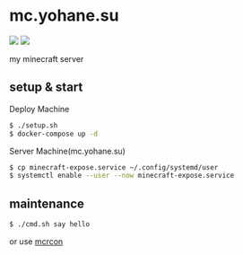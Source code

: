 # mc.yohane.su

![](https://github.com/sk2sat/mc.yohane.su/actions/workflows/build-image.yml/badge.svg?branch=main)
![](https://img.shields.io/docker/image-size/sksat/mc.yohane.su)

my minecraft server

## setup & start

Deploy Machine
```sh
$ ./setup.sh
$ docker-compose up -d
```

Server Machine(mc.yohane.su)
```sh
$ cp minecraft-expose.service ~/.config/systemd/user
$ systemctl enable --user --now minecraft-expose.service
```

## maintenance

```sh
$ ./cmd.sh say hello
```

or use [mcrcon](https://github.com/Tiiffi/mcrcon)
